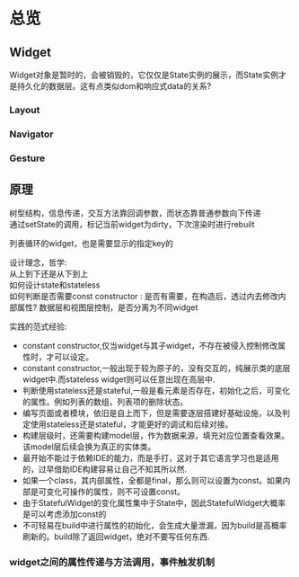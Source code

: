 # 总览

## Widget

Widget对象是暂时的，会被销毁的，它仅仅是State实例的展示，而State实例才是持久化的数据层。这有点类似dom和响应式data的关系?  


### Layout

### Navigator

### Gesture

## 原理

树型结构，信息传递，交互方法靠回调参数，而状态靠普通参数向下传递  
通过setState的调用，标记当前widget为dirty，下次渲染时进行rebuilt

列表循环的widget，也是需要显示的指定key的  

设计理念，哲学:  
从上到下还是从下到上  
如何设计state和stateless  
如何判断是否需要const constructor : 是否有需要，在构造后，透过内去修改内部属性? 
数据层和视图层控制，是否分离为不同widget   



实践的范式经验:  
* constant constructor,仅当widget与其子widget，不存在被侵入控制修改属性时，才可以设定。  
* constant constructor,一般出现于较为原子的，没有交互的，纯展示类的底层widget中.而stateless widget则可以任意出现在高层中.
* 判断使用stateless还是stateful,一般是看元素是否存在，初始化之后，可变化的属性。例如列表的数组，列表项的删除状态。
* 编写页面或者模块，依旧是自上而下，但是需要逐层搭建好基础设施，以及判定使用stateless还是stateful，才能更好的调试和后续对接。
* 构建层级时，还需要构建model层，作为数据来源，填充对应位置查看效果。该model层后续会换为真正的实体类。
* 最开始不能过于依赖IDE的能力，而是手打，这对于其它语言学习也是适用的，过早借助IDE构建容易让自己不知其所以然.
* 如果一个class，其内部属性，全都是final，那么则可以设置为const。如果内部是可变化可操作的属性，则不可设置const。
* 由于StatefulWidget的变化属性集中于State中，因此StatefulWidget大概率是可以考虑添加const的
* 不可轻易在build中进行属性的初始化，会生成大量泄漏，因为build是高概率刷新的。build除了返回widget，绝对不要写任何东西.

### widget之间的属性传递与方法调用，事件触发机制